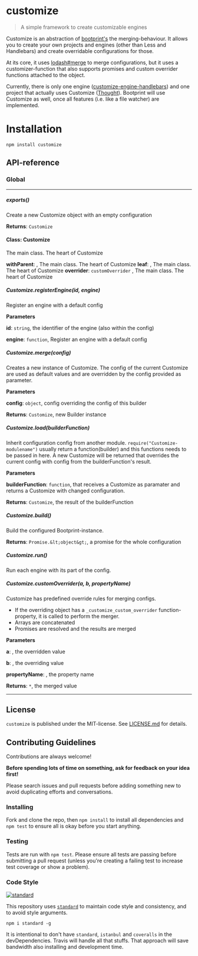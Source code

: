 # customize

> A simple framework to create customizable engines

Customize is an abstraction of [bootprint's](https://github.com/nknapp/bootprint) the merging-behaviour. 
It allows you to create your own projects and engines (other than Less and Handlebars) and create 
overridable configurations for those.

At its core, it uses [lodash#merge](https://lodash.com/docs#merge) to merge configurations, 
but it uses a customizer-function that also supports promises and custom overrider functions 
attached to the object.

Currently, there is only one engine ([customize-engine-handlebars](https://npmjs.com/package/customize-engine-handlebars))
and one project that actually uses Customize ([Thought](https://npmjs.com/package/thought)).
Bootprint will use Customize as well, once all features (i.e. like a file watcher) are implemented.


# Installation

```
npm install customize
```


##  API-reference

### Global





* * *

##### exports() 

Create a new Customize object with an empty configuration

**Returns**: `Customize`


#### Class: Customize
The main class. The heart of Customize

**withParent**:  , The main class. The heart of Customize
**leaf**:  , The main class. The heart of Customize
**overrider**: `customOverrider` , The main class. The heart of Customize
##### Customize.registerEngine(id, engine) 

Register an engine with a default config

**Parameters**

**id**: `string`, the identifier of the engine (also within the config)

**engine**: `function`, Register an engine with a default config


##### Customize.merge(config) 

Creates a new instance of Customize. The config of the current Customize
are used as default values and are overridden by the config provided as parameter.

**Parameters**

**config**: `object`, config overriding the config of this builder

**Returns**: `Customize`, new Builder instance

##### Customize.load(builderFunction) 

Inherit configuration config from another module.
`require("Customize-modulename")` usually return a function(builder)
and this functions needs to be passed in here.
A new Customize will be returned that overrides the current config
with config from the builderFunction's result.

**Parameters**

**builderFunction**: `function`, that receives a Customize as paramater
 and returns a Customize with changed configuration.

**Returns**: `Customize`, the result of the builderFunction

##### Customize.build() 

Build the configured Bootprint-instance.

**Returns**: `Promise.&lt;object&gt;`, a promise for the whole configuration

##### Customize.run() 

Run each engine with its part of the config.


##### Customize.customOverrider(a, b, propertyName) 

Customize has predefined override rules for merging configs.

* If the overriding object has a `_customize_custom_overrider` function-property,
  it is called to perform the merger.
* Arrays are concatenated
* Promises are resolved and the results are merged

**Parameters**

**a**: , the overridden value

**b**: , the overriding value

**propertyName**: , the property name

**Returns**: `*`, the merged value



* * *












## License

`customize` is published under the MIT-license. 
See [LICENSE.md](LICENSE.md) for details.

## Contributing Guidelines

<!-- Taken from @tunnckoCore: https://github.com/tunnckoCore/coreflow-templates/blob/master/template/CONTRIBUTING.md -->

Contributions are always welcome!

**Before spending lots of time on something, ask for feedback on your idea first!**

Please search issues and pull requests before adding something new to avoid duplicating
efforts and conversations.


### Installing

Fork and clone the repo, then `npm install` to install all dependencies and `npm test` to
ensure all is okay before you start anything.


### Testing

Tests are run with `npm test`. Please ensure all tests are passing before submitting
a pull request (unless you're creating a failing test to increase test coverage or show a problem).

### Code Style

[![standard][standard-image]][standard-url]

This repository uses [`standard`][standard-url] to maintain code style and consistency,
and to avoid style arguments.
```
npm i standard -g
```

It is intentional to don't have `standard`, `istanbul` and `coveralls` in the devDependencies. Travis will handle all that stuffs. That approach will save bandwidth also installing and development time.

[standard-image]: https://cdn.rawgit.com/feross/standard/master/badge.svg
[standard-url]: https://github.com/feross/standard
